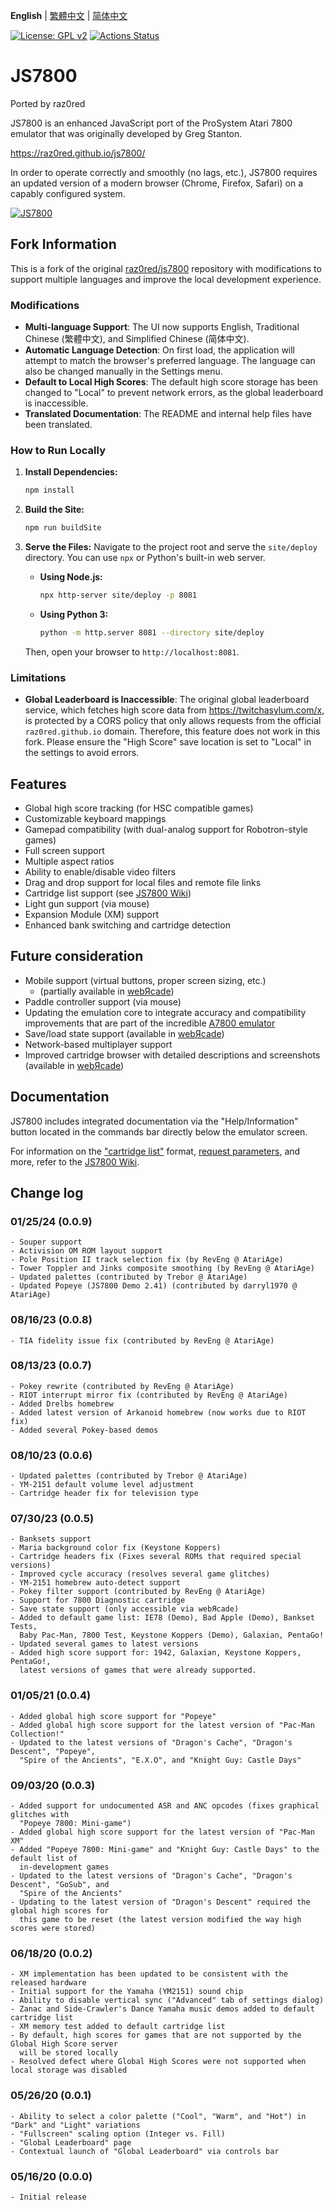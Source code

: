 **English** | [繁體中文](README.zh-TW.md) | [简体中文](README.zh-CN.md)

[![License: GPL v2](https://img.shields.io/badge/License-GPL%20v2-blue.svg)](https://www.gnu.org/licenses/old-licenses/gpl-2.0.en.html)
[![Actions Status](https://github.com/raz0red/js7800/workflows/Build/badge.svg)](https://github.com/raz0red/js7800/actions)

# JS7800

Ported by raz0red

JS7800 is an enhanced JavaScript port of the ProSystem Atari 7800 emulator that was originally developed by Greg Stanton.

https://raz0red.github.io/js7800/

In order to operate correctly and smoothly (no lags, etc.), JS7800 requires an updated version of a modern browser (Chrome, Firefox, Safari) on a capably configured system.

[![JS7800](https://github.com/raz0red/js7800/raw/master/screenshots/screenshot.png)](https://raz0red.github.io/js7800/)

## Fork Information

This is a fork of the original [raz0red/js7800](https://github.com/raz0red/js7800) repository with modifications to support multiple languages and improve the local development experience.

### Modifications

*   **Multi-language Support**: The UI now supports English, Traditional Chinese (繁體中文), and Simplified Chinese (简体中文).
*   **Automatic Language Detection**: On first load, the application will attempt to match the browser's preferred language. The language can also be changed manually in the Settings menu.
*   **Default to Local High Scores**: The default high score storage has been changed to "Local" to prevent network errors, as the global leaderboard is inaccessible.
*   **Translated Documentation**: The README and internal help files have been translated.

### How to Run Locally

1.  **Install Dependencies:**
    ```sh
    npm install
    ```

2.  **Build the Site:**
    ```sh
    npm run buildSite
    ```

3.  **Serve the Files:**
    Navigate to the project root and serve the `site/deploy` directory. You can use `npx` or Python's built-in web server.

    *   **Using Node.js:**
        ```sh
        npx http-server site/deploy -p 8081
        ```

    *   **Using Python 3:**
        ```sh
        python -m http.server 8081 --directory site/deploy
        ```
    
    Then, open your browser to `http://localhost:8081`.

### Limitations

*   **Global Leaderboard is Inaccessible**: The original global leaderboard service, which fetches high score data from https://twitchasylum.com/x, is protected by a CORS policy that only allows requests from the official `raz0red.github.io` domain. Therefore, this feature does not work in this fork. Please ensure the "High Score" save location is set to "Local" in the settings to avoid errors.

## Features

* Global high score tracking (for HSC compatible games)
* Customizable keyboard mappings
* Gamepad compatibility (with dual-analog support for Robotron-style games)
* Full screen support
* Multiple aspect ratios
* Ability to enable/disable video filters
* Drag and drop support for local files and remote file links
* Cartridge list support (see [JS7800 Wiki](https://github.com/raz0red/js7800/wiki/Cartridge%20Lists))
* Light gun support (via mouse)
* Expansion Module (XM) support
* Enhanced bank switching and cartridge detection

## Future consideration

* Mobile support (virtual buttons, proper screen sizing, etc.)
  * (partially available in [webЯcade](https://www.webrcade.com))
* Paddle controller support (via mouse)
* Updating the emulation core to integrate accuracy and compatibility improvements that are part of the incredible [A7800 emulator](http://7800.8bitdev.org/index.php/A7800_Emulator)
* Save/load state support (available in [webЯcade](https://www.webrcade.com))
* Network-based multiplayer support
* Improved cartridge browser with detailed descriptions and screenshots (available in [webЯcade](https://www.webrcade.com))

## Documentation

JS7800 includes integrated documentation via the "Help/Information" button located in the commands bar directly below the emulator screen.

For information on the ["cartridge list"](https://github.com/raz0red/js7800/wiki/Cartridge%20Lists) format,  [request parameters](https://github.com/raz0red/js7800/wiki/Request%20Parameters), and more, refer to the [JS7800 Wiki](https://github.com/raz0red/js7800/wiki).

## Change log

### 01/25/24 (0.0.9)
    - Souper support
    - Activision OM ROM layout support
    - Pole Position II track selection fix (by RevEng @ AtariAge)
    - Tower Toppler and Jinks composite smoothing (by RevEng @ AtariAge)
    - Updated palettes (contributed by Trebor @ AtariAge)
    - Updated Popeye (JS7800 Demo 2.41) (contributed by darryl1970 @ AtariAge)

### 08/16/23 (0.0.8)
    - TIA fidelity issue fix (contributed by RevEng @ AtariAge)

### 08/13/23 (0.0.7)
    - Pokey rewrite (contributed by RevEng @ AtariAge)
    - RIOT interrupt mirror fix (contributed by RevEng @ AtariAge)
    - Added Drelbs homebrew
    - Added latest version of Arkanoid homebrew (now works due to RIOT fix)
    - Added several Pokey-based demos

### 08/10/23 (0.0.6)
    - Updated palettes (contributed by Trebor @ AtariAge)
    - YM-2151 default volume level adjustment
    - Cartridge header fix for television type

### 07/30/23 (0.0.5)
    - Banksets support
    - Maria background color fix (Keystone Koppers)
    - Cartridge headers fix (Fixes several ROMs that required special versions)
    - Improved cycle accuracy (resolves several game glitches)
    - YM-2151 homebrew auto-detect support
    - Pokey filter support (contributed by RevEng @ AtariAge)
    - Support for 7800 Diagnostic cartridge
    - Save state support (only accessible via webЯcade)
    - Added to default game list: IE78 (Demo), Bad Apple (Demo), Bankset Tests,
      Baby Pac-Man, 7800 Test, Keystone Koppers (Demo), Galaxian, PentaGo!
    - Updated several games to latest versions
    - Added high score support for: 1942, Galaxian, Keystone Koppers, PentaGo!,
      latest versions of games that were already supported.

### 01/05/21 (0.0.4)
    - Added global high score support for "Popeye"
    - Added global high score support for the latest version of "Pac-Man Collection!"
    - Updated to the latest versions of "Dragon's Cache", "Dragon's Descent", "Popeye",
      "Spire of the Ancients", "E.X.O", and "Knight Guy: Castle Days"

### 09/03/20 (0.0.3)
    - Added support for undocumented ASR and ANC opcodes (fixes graphical glitches with
      "Popeye 7800: Mini-game")
    - Added global high score support for the latest version of "Pac-Man XM"
    - Added "Popeye 7800: Mini-game" and "Knight Guy: Castle Days" to the default list of
      in-development games
    - Updated to the latest versions of "Dragon's Cache", "Dragon's Descent", "GoSub", and
      "Spire of the Ancients"
    - Updating to the latest version of "Dragon's Descent" required the global high scores for
      this game to be reset (the latest version modified the way high scores were stored)

### 06/18/20 (0.0.2)
    - XM implementation has been updated to be consistent with the released hardware
    - Initial support for the Yamaha (YM2151) sound chip
    - Ability to disable vertical sync ("Advanced" tab of settings dialog)
    - Zanac and Side-Crawler's Dance Yamaha music demos added to default cartridge list
    - XM memory test added to default cartridge list
    - By default, high scores for games that are not supported by the Global High Score server
      will be stored locally
    - Resolved defect where Global High Scores were not supported when local storage was disabled

### 05/26/20 (0.0.1)
    - Ability to select a color palette ("Cool", "Warm", and "Hot") in "Dark" and "Light" variations
    - "Fullscreen" scaling option (Integer vs. Fill)
    - "Global Leaderboard" page
    - Contextual launch of "Global Leaderboard" via controls bar

### 05/16/20 (0.0.0)
    - Initial release

